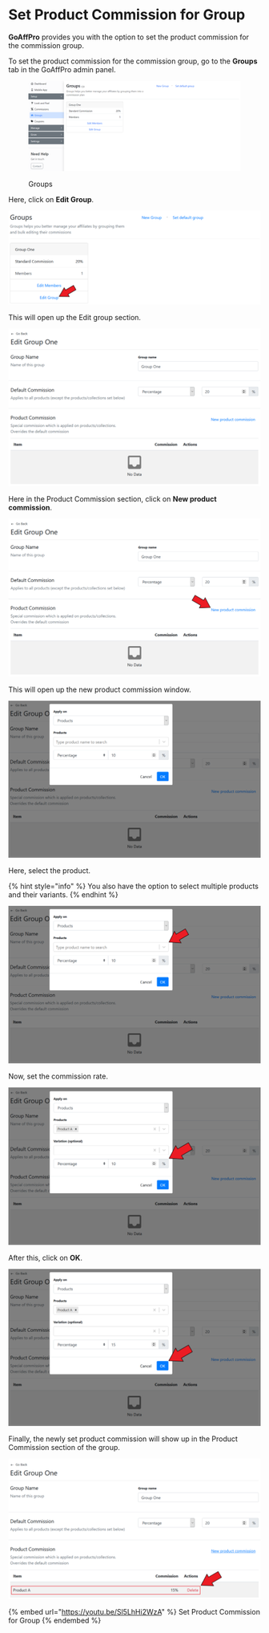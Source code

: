 # Set Product Commission for Group

**GoAffPro** provides you with the option to set the product commission for the commission group.

To set the product commission for the commission group, go to the **Groups** tab in the GoAffPro admin panel.

<figure><img src="../../.gitbook/assets/image (161).png" alt=""><figcaption><p>Groups</p></figcaption></figure>

Here, click on **Edit Group**.

![Click on Edit Group](<../../.gitbook/assets/Screenshot 2020-11-18 055125.png>)

This will open up the Edit group section.

![Edit Group](<../../.gitbook/assets/image (3265).png>)

Here in the Product Commission section, click on **New product commission**.

![Click on New product commission](<../../.gitbook/assets/Screenshot 2020-11-18 055339.png>)

This will open up the new product commission window.

![New product commission](<../../.gitbook/assets/image (3061).png>)

Here, select the product.

{% hint style="info" %}
You also have the option to select multiple products and their variants.
{% endhint %}

![Select the product](<../../.gitbook/assets/Screenshot 2020-11-18 055654.png>)

Now, set the commission rate.

![Set the commission rate](<../../.gitbook/assets/Screenshot 2020-11-18 055936.png>)

After this, click on **OK**.

![Click on OK](<../../.gitbook/assets/Screenshot 2020-11-18 060112.png>)

Finally, the newly set product commission will show up in the Product Commission section of the group.

![](<../../.gitbook/assets/Screenshot 2020-11-18 060250.png>)

{% embed url="https://youtu.be/Sl5LhHi2WzA" %}
Set Product Commission for Group
{% endembed %}
